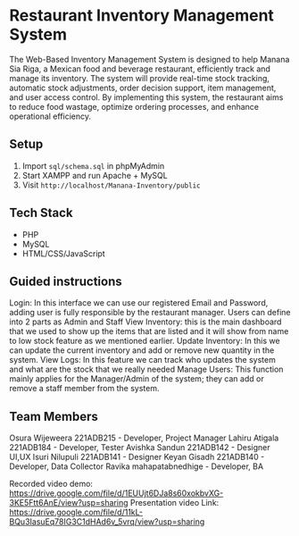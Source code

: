 # Restaurant Inventory Management System
The Web-Based Inventory Management System is designed to help Manana Sia Riga, a Mexican food and beverage restaurant, efficiently track and manage its inventory. The system will provide real-time stock tracking, automatic stock adjustments, order decision support, item management, and user access control. By implementing this system, the restaurant aims to reduce food wastage, optimize ordering processes, and enhance operational efficiency.

## Setup
1. Import `sql/schema.sql` in phpMyAdmin
2. Start XAMPP and run Apache + MySQL
3. Visit `http://localhost/Manana-Inventory/public`

## Tech Stack
- PHP
- MySQL
- HTML/CSS/JavaScript

## Guided instructions 
Login: In this interface we can use our registered Email and Password, adding user is fully responsible by the restaurant manager. Users can define into 2 parts as Admin and Staff 
View Inventory: this is the main dashboard that we used to show up the items that are listed and it will show from name to low stock feature as we mentioned earlier.
Update Inventory: In this we can update the current inventory and add or remove new quantity in the system.
View Logs: In this feature we can track who updates the system and what are the stock that we really needed 
Manage Users: This function mainly applies for the Manager/Admin of the system; they can add or remove a staff member from the system.

## Team Members 
Osura Wijeweera 221ADB215 ​- Developer, Project Manager
Lahiru Atigala 221ADB184​ - Developer, Tester
Avishka Sandun 221ADB142​ - Designer UI,UX
Isuri Nilupuli 221ADB141​ - Designer
Keyan Gisadh 221ADB140​ - Developer, Data Collector 
Ravika mahapatabnedhige - Developer, BA

Recorded video demo: https://drive.google.com/file/d/1EUUjt6DJa8s60xokbvXG-3KE5Ftt6AnE/view?usp=sharing
Presentation video Link: https://drive.google.com/file/d/11kL-BQu3IasuEq78IG3C1dHAd6v_5vrq/view?usp=sharing
